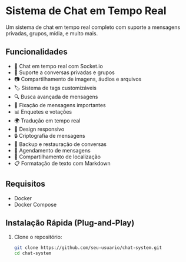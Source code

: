 # Sistema de Chat em Tempo Real

Um sistema de chat em tempo real completo com suporte a mensagens privadas, grupos, mídia, e muito mais.

## Funcionalidades

- 💬 Chat em tempo real com Socket.io
- 👥 Suporte a conversas privadas e grupos
- 📷 Compartilhamento de imagens, áudios e arquivos
- 🏷️ Sistema de tags customizáveis
- 🔍 Busca avançada de mensagens
- 📌 Fixação de mensagens importantes
- 📊 Enquetes e votações
- 🌍 Tradução em tempo real
- 📱 Design responsivo
- 🔒 Criptografia de mensagens
- 📂 Backup e restauração de conversas
- 📅 Agendamento de mensagens
- 📍 Compartilhamento de localização
- 📋 Formatação de texto com Markdown

## Requisitos

- Docker
- Docker Compose

## Instalação Rápida (Plug-and-Play)

1. Clone o repositório:
   ```bash
   git clone https://github.com/seu-usuario/chat-system.git
   cd chat-system

